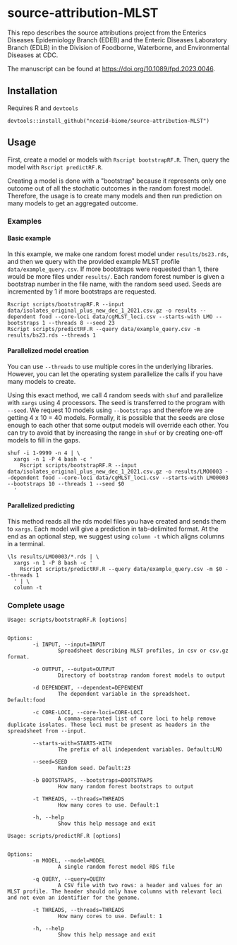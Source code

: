 # source-attribution-MLST

This repo describes the source attributions project from
the Enterics Diseases Epidemiology Branch (EDEB)
and the Enteric Diseases Laboratory Branch (EDLB)
in the Division of Foodborne, Waterborne, and Environmental Diseases
at CDC.

The manuscript can be found at <https://doi.org/10.1089/fpd.2023.0046>.

## Installation

Requires R and `devtools`

```shell
devtools::install_github("ncezid-biome/source-attribution-MLST")
```

## Usage

First, create a model or models with `Rscript bootstrapRF.R`.
Then, query the model with `Rscript predictRF.R`.

Creating a model is done with a "bootstrap" because it represents only one
outcome out of all the stochatic outcomes in the random forest model.
Therefore, the usage is to create many models and then run prediction
on many models to get an aggregated outcome.

### Examples

#### Basic example

In this example, we make one random forest model under `results/bs23.rds`, and then we query with the provided example MLST profile `data/example_query.csv`.
If more bootstraps were requested than 1, there would be more files under `results/`.
Each random forest number is given a bootstrap number in the file name, with the random seed used.
Seeds are incremented by 1 if more bootstraps are requested.

    Rscript scripts/bootstrapRF.R --input data/isolates_original_plus_new_dec_1_2021.csv.gz -o results --dependent food --core-loci data/cgMLST_loci.csv --starts-with LMO --bootstraps 1 --threads 8 --seed 23
    Rscript scripts/predictRF.R --query data/example_query.csv -m results/bs23.rds --threads 1

#### Parallelized model creation

You can use `--threads` to use multiple cores in the underlying libraries.
However, you can let the operating system parallelize the calls if you have many models to create.

Using this exact method, we call 4 random seeds with `shuf` and parallelize with `xargs` using 4 processors.
The seed is transferred to the program with `--seed`.
We request 10 models using `--bootstraps` and therefore we are getting 4 x 10 = 40 models.
Formally, it is possible that the seeds are close enough to each other that some output models will override each other.
You can try to avoid that by increasing the range in `shuf` or by creating one-off models to fill in the gaps.

    shuf -i 1-9999 -n 4 | \
      xargs -n 1 -P 4 bash -c '
        Rscript scripts/bootstrapRF.R --input data/isolates_original_plus_new_dec_1_2021.csv.gz -o results/LMO0003 --dependent food --core-loci data/cgMLST_loci.csv --starts-with LMO0003 --bootstraps 10 --threads 1 --seed $0
      '

#### Parallelized predicting

This method reads all the rds model files you have created and sends them to `xargs`.
Each model will give a prediction in tab-delimited format.
At the end as an optional step, we suggest using `column -t` which aligns columns in a terminal.

    \ls results/LMO0003/*.rds | \
      xargs -n 1 -P 8 bash -c '
        Rscript scripts/predictRF.R --query data/example_query.csv -m $0 --threads 1
      ' | \
      column -t

### Complete usage

```text
Usage: scripts/bootstrapRF.R [options]


Options:
        -i INPUT, --input=INPUT
                Spreadsheet describing MLST profiles, in csv or csv.gz format.

        -o OUTPUT, --output=OUTPUT
                Directory of bootstrap random forest models to output

        -d DEPENDENT, --dependent=DEPENDENT
                The dependent variable in the spreadsheet. Default:food

        -c CORE-LOCI, --core-loci=CORE-LOCI
                A comma-separated list of core loci to help remove duplicate isolates. These loci must be present as headers in the spreadsheet from --input.

        --starts-with=STARTS-WITH
                The prefix of all independent variables. Default:LMO

        --seed=SEED
                Random seed. Default:23

        -b BOOTSTRAPS, --bootstraps=BOOTSTRAPS
                How many random forest bootstraps to output

        -t THREADS, --threads=THREADS
                How many cores to use. Default:1

        -h, --help
                Show this help message and exit
```

```text
Usage: scripts/predictRF.R [options]


Options:
        -m MODEL, --model=MODEL
                A single random forest model RDS file

        -q QUERY, --query=QUERY
                A CSV file with two rows: a header and values for an MLST profile. The header should only have columns with relevant loci and not even an identifier for the genome.

        -t THREADS, --threads=THREADS
                How many cores to use. Default: 1

        -h, --help
                Show this help message and exit
```


